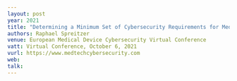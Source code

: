 ```yaml
---
layout: post
year: 2021
title: "Determining a Minimum Set of Cybersecurity Requirements for Medical Devices"
authors: Raphael Spreitzer
venue: European Medical Device Cybersecurity Virtual Conference
vatt: Virtual Conference, October 6, 2021
vurl: https://www.medtechcybersecurity.com
web: 
talk: 
---
```




